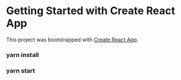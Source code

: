 # Getting Started with Create React App

This project was bootstrapped with [Create React App](https://github.com/facebook/create-react-app).

### yarn install

### yarn start
